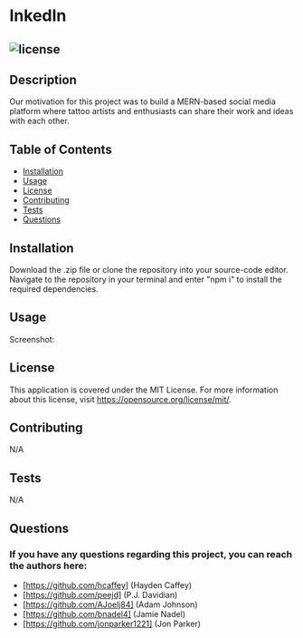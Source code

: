 # InkedIn

## ![license](https://img.shields.io/badge/license-MIT-green)

## Description

Our motivation for this project was to build a MERN-based social media platform where tattoo artists and enthusiasts can share their work and ideas with each other.

## Table of Contents

- [Installation](#installation)
- [Usage](#usage)
- [License](#license)
- [Contributing](#contributing)
- [Tests](#tests)
- [Questions](#questions)

## Installation

Download the .zip file or clone the repository into your source-code editor. Navigate to the repository in your terminal and enter "npm i" to install the required dependencies.

## Usage

Screenshot:

## License

This application is covered under the MIT License. For more information about this license, visit https://opensource.org/license/mit/.

## Contributing

N/A

## Tests

N/A

## Questions

### If you have any questions regarding this project, you can reach the authors here:

* [https://github.com/hcaffey] (Hayden Caffey)
* [https://github.com/peejd] (P.J. Davidian)
* [https://github.com/AJoelj84] (Adam Johnson)
* [https://github.com/bnadel4] (Jamie Nadel)
* [https://github.com/jonparker1221] (Jon Parker)